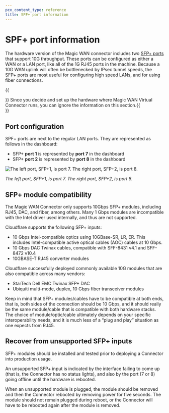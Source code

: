 ```yaml
---
pcx_content_type: reference
title: SPF+ port information
---
```


# SPF+ port information

The hardware version of the Magic WAN connector includes two [SFP+ ports](https://en.wikipedia.org/wiki/Small_Form-factor_Pluggable) that support 10G throughput. These ports can be configured as either a WAN or a LAN port, like all of the 1G RJ45 ports in the machine. Because a 10G WAN uplink will often be bottlenecked by IPsec tunnel speeds, the SFP+ ports are most useful for configuring high speed LANs, and for using fiber connections.

{{<Aside type="note" header="Virtual Connector and SPF+ ports">}} Since you decide and set up the hardware where Magic WAN Virtual Connector runs, you can ignore the information on this section.{{</Aside>}}

## Port configuration

SPF+ ports are next to the regular LAN ports. They are represented as follows in the dashboard:
- SFP+ **port 1** is represented by **port 7** in the dashboard
- SFP+ **port 2** is represented by **port 8** in the dashboard

![The left port, SFP+1, is port 7. The right port, SFP+2, is port 8.](/images/magic-wan/connector/spf-ports.png)

_The left port, SFP+1, is port 7. The right port, SFP+2, is port 8._

## SFP+ module compatibility

The Magic WAN Connector only supports 10Gbps SFP+ modules, including RJ45, DAC, and fiber, among others. Many 1 Gbps modules are incompatible with the Intel driver used internally, and thus are not supported.

Cloudflare supports the following SFP+ inputs:
- 10 Gbps Intel-compatible optics using 10GBase-SR, LR, ER. This includes Intel-compatible active optical cables (AOC) cables at 10 Gbps.
- 10 Gbps DAC Twinax cables, compatible with SFF-8431 v4.1 and SFF-8472 v10.4
- 10GBASE-T RJ45 converter modules

Cloudflare successfully deployed commonly available 10G modules that are also compatible across many vendors:
- StarTech Dell EMC Twinax SFP+ DAC
- Ubiquiti multi-mode, duplex, 10 Gbps fiber transceiver modules

Keep in mind that SFP+ modules/cables have to be compatible at both ends, that is, both sides of the connection should be 10 Gbps, and it should really be the same module/cable that is compatible with both hardware stacks. The choice of module/optic/cable ultimately depends on your specific interoperability needs, and it is much less of a “plug and play” situation as one expects from RJ45.

## Recover from unsupported SFP+ inputs

SFP+ modules should be installed and tested prior to deploying a Connector into production usage.

An unsupported SFP+ input is indicated by the interface failing to come up (that is, the Connector has no status lights), and also by the port (7 or 8) going offline until the hardware is rebooted.

When an unsupported module is plugged, the module should be removed and then the Connector rebooted by removing power for five seconds. The module should not remain plugged during reboot, or the Connector will have to be rebooted again after the module is removed.
